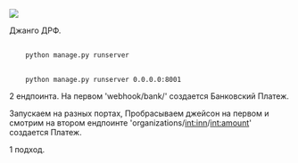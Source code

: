 ![](/media/media/Screenshot%20from%202025-05-30%03-42-58.png)


Джанго ДРФ. 
    
##
        python manage.py runserver

##
        python manage.py runserver 0.0.0.0:8001


2 ендпоинта. На первом 'webhook/bank/' создается Банковский Платеж.

Запускаем на разных портах, Пробрасываем джейсон на первом и смотрим на втором ендпоинте 'organizations/<int:inn>/<int:amount>' создается Платеж.

1 подход.